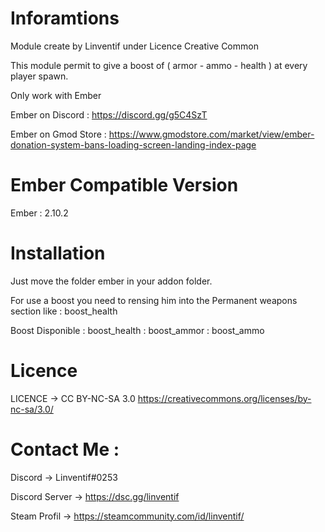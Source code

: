 # Inforamtions

Module create by Linventif under Licence Creative Common 

This module permit to give a boost of ( armor - ammo - health ) at every player spawn.

Only work with Ember

Ember on Discord : https://discord.gg/g5C4SzT

Ember on Gmod Store : https://www.gmodstore.com/market/view/ember-donation-system-bans-loading-screen-landing-index-page



# Ember Compatible Version

Ember : 2.10.2



# Installation

Just move the folder ember in your addon folder.

For use a boost you need to rensing him into the Permanent weapons section like : boost_health 

Boost Disponible : boost_health : boost_ammor : boost_ammo



# Licence

LICENCE -> CC BY-NC-SA 3.0
https://creativecommons.org/licenses/by-nc-sa/3.0/



# Contact Me :

Discord -> Linventif#0253

Discord Server -> https://dsc.gg/linventif

Steam Profil -> https://steamcommunity.com/id/linventif/
